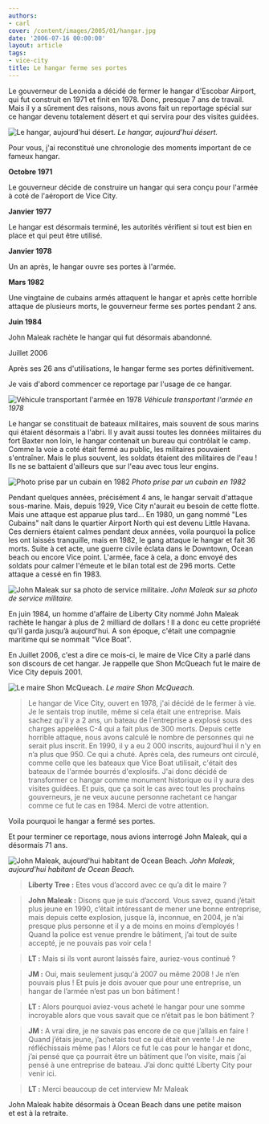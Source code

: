 ```yaml
---
authors:
- carl
cover: /content/images/2005/01/hangar.jpg
date: '2006-07-16 00:00:00'
layout: article
tags:
- vice-city
title: Le hangar ferme ses portes
---
```



Le gouverneur de Leonida a décidé de fermer le hangar d'Escobar Airport, qui fut construit en 1971 et finit en 1978. Donc, presque 7 ans de travail. Mais il y a sûrement des raisons, nous avons fait un reportage spécial sur ce hangar devenu totalement désert et qui servira pour des visites guidées.

![Le hangar, aujourd'hui désert.](/content/images/2005/01/hangar.jpg)
_Le hangar, aujourd'hui désert._

Pour vous, j'ai reconstitué une chronologie des moments important de ce fameux hangar.

**Octobre 1971**

Le gouverneur décide de construire un hangar qui sera conçu pour l'armée à coté de l'aéroport de Vice City.

**Janvier 1977**

Le hangar est désormais terminé, les autorités vérifient si tout est bien en place et qui peut être utilisé.

**Janvier 1978**

Un an après, le hangar ouvre ses portes à l'armée.

**Mars 1982**

Une vingtaine de cubains armés attaquent le hangar et après cette horrible attaque de&nbsp;plusieurs morts, le gouverneur ferme ses portes pendant 2 ans.

**Juin 1984**

John Maleak rachète le hangar qui fut désormais abandonné.

Juillet 2006

Après ses 26 ans d'utilisations, le hangar ferme ses portes définitivement.

Je vais d'abord commencer ce reportage par l'usage de ce hangar.

![Véhicule transportant l'armée en 1978](/content/images/2005/01/camion_1978.jpg)
_Véhicule transportant l'armée en 1978_

Le hangar se constituait de bateaux militaires, mais souvent de sous marins qui étaient désormais a l'abri. Il y avait aussi toutes les données militaires du fort Baxter non loin, le hangar contenait un bureau qui contrôlait le camp. Comme la voie a coté était fermé au public, les militaires pouvaient s'entraîner. Mais le plus souvent, les soldats étaient des militaires de l'eau ! Ils ne se battaient d'ailleurs que sur l'eau avec tous leur engins.

![Photo prise par un cubain en 1982](/content/images/2005/01/explosion_1982.jpg)
_Photo prise par un cubain en 1982_

Pendant quelques années, précisément 4 ans, le hangar servait d'attaque sous-marine. Mais, depuis 1929, Vice City n'aurait eu besoin de cette flotte. Mais une attaque est apparue plus tard... En 1980, un gang nommé "Les Cubains" naît dans le quartier Airport North qui est devenu Little Havana. Ces derniers étaient calmes pendant deux années, voila pourquoi la police les ont laissés tranquille, mais en 1982,&nbsp;le gang&nbsp;attaque le hangar et&nbsp;fait 36 morts. Suite&nbsp;à cet acte, une guerre civile éclata dans le Downtown, Ocean beach ou encore Vice point. L'armée, face&nbsp;à cela, a donc envoyé des soldats pour calmer l'émeute et le bilan total est de 296 morts. Cette attaque a cessé en fin 1983.

![John Maleak sur sa photo de service militaire.](/content/images/2005/01/jonh_maleak.jpg)
_John Maleak sur sa photo de service militaire._

En juin 1984, un homme d'affaire de Liberty City nommé John Maleak rachète le hangar&nbsp;à plus de 2 milliard de dollars ! Il a donc eu cette propriété qu'il garda jusqu’à aujourd'hui. A son époque, c'était une compagnie maritime qui se nommait "Vice Boat".

En Juillet 2006, c'est a dire ce mois-ci, le&nbsp;maire de Vice City a parlé dans son discours de cet hangar. Je rappelle que Shon McQueach fut le&nbsp;maire de Vice City depuis 2001.

![Le maire Shon McQueach.](/content/images/2005/01/mcqueach.jpg)
_Le maire Shon McQueach._

> Le hangar de Vice City, ouvert en 1978, j'ai décidé de le fermer à vie. Je le sentais trop inutile, même si cela était une entreprise. Mais sachez qu'il y a 2 ans, un bateau de l'entreprise a explosé sous des charges appelées&nbsp;C-4 qui a fait plus de 300 morts. Depuis cette horrible attaque, nous avons calculé le nombre de personnes qui ne serait plus inscrit. En 1990, il y a eu 2 000 inscrits, aujourd'hui il n'y en n’a plus que 950. Ce qui a chuté. Après cela, des rumeurs ont circulé, comme celle que les bateaux que Vice Boat utilisait, c'était des bateaux de l'armée bourrés d'explosifs. J'ai donc décidé de transformer ce hangar comme monument historique ou il y aura des visites guidées. Et puis, que ça soit le cas avec tout les prochains gouverneurs, je ne veux aucune personne rachetant ce hangar comme ce fut le cas en 1984. Merci de votre attention.

Voila pourquoi le hangar a fermé ses portes.

Et pour terminer ce reportage, nous avions interrogé John Maleak, qui&nbsp;a désormais 71 ans.

![John Maleak, aujourd'hui habitant de Ocean Beach.](/content/images/2005/01/john_maleak_now.jpg)
_John Maleak, aujourd'hui habitant de Ocean Beach._

> **Liberty Tree&nbsp;:** Etes vous d’accord avec ce qu’a dit le&nbsp;maire&nbsp;?

> **John Maleak&nbsp;:** Disons que je suis d’accord. Vous savez, quand j’était plus jeune en 1990, c’était intéressant de mener une bonne entreprise, mais depuis cette explosion, jusque là, inconnue, en 2004, je n’ai presque plus personne et il y a de moins en moins d’employés&nbsp;! Quand la police est venue prendre le bâtiment, j’ai tout de suite accepté, je ne pouvais pas voir cela&nbsp;!

> **LT&nbsp;:** Mais si ils vont auront laissés faire, auriez-vous continué&nbsp;?

> **JM&nbsp;:** Oui, mais seulement jusqu'à 2007 ou même 2008&nbsp;! Je n’en pouvais plus&nbsp;! Et puis je dois avouer que pour une entreprise, un hangar de l’armée n’est pas un bon bâtiment&nbsp;!

> **LT&nbsp;:** Alors pourquoi aviez-vous acheté le hangar pour une somme incroyable alors que vous savait que ce n’était pas le bon bâtiment&nbsp;?

> **JM&nbsp;:** A vrai dire, je ne savais pas encore de ce que j’allais en faire&nbsp;! Quand j’étais jeune, j’achetais tout ce qui était en vente&nbsp;! Je ne réfléchissais même pas&nbsp;! Alors ce fut le cas pour le hangar et donc, j’ai pensé que ça pourrait être un bâtiment que l’on visite, mais j’ai pensé&nbsp;à une entreprise de bateau. J’ai donc quitté Liberty City pour venir ici.

> **LT&nbsp;:** Merci beaucoup de cet interview Mr Maleak

John Maleak habite désormais&nbsp;à Ocean Beach dans une petite maison et&nbsp;est à la retraite.